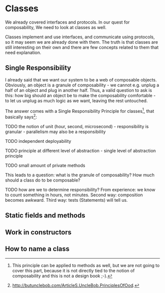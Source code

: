 # Classes

We already covered interfaces and protocols. In our quest for composability, We need to look at classes as well.

Classes implement and use interfaces, and communicate using protocols, so it may seem we are already done with them. The truth is that classes are still interesting on their own and there are few concepts related to them that need explanation.


## Single Responsibility

I already said that we want our system to be a web of composable objects. Obviously, an object is a granule of composability - we cannot e.g. unplug a half of an object and plug in another half. Thus, a valid question to ask is this: how big should an object be to make the composability comfortable - to let us unplug as much logic as we want, leaving the rest untouched.

The answer comes with a Single Responsibility Principle for classes[^SRPMethods], that basically says[^SRP]:



TODO the notion of unit (hour, second, microsecond) - responsibility is granular - parallelism may also be a responsibility

TODO independent deployability

TODO principle at different level of abstraction - single level of abstraction principle

TODO small amount of private methods

This leads to a question: what is the granule of composability? How much should a class do to be composable?

TODO how are we to determine responsibility? From experience: we know to count something in hours, not minutes. Second way: composition becomes awkward. Third way: tests (Statements) will tell us.


## Static fields and methods
## Work in constructors
## How to name a class

[^SRPMethods]: This principle can be applied to methods as well, but we are not going to cover this part, because it is not directly tied to the notion of composability and this is not a design book ;-).

[^SRP]: http://butunclebob.com/ArticleS.UncleBob.PrinciplesOfOod. 